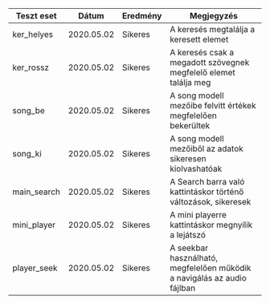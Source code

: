 Teszt eset		|Dátum		|Eredmény	|Megjegyzés
----------------|----------------|----------------|----------------
ker_helyes		|2020.05.02	|Sikeres	|A keresés megtalálja a keresett elemet
ker_rossz		|2020.05.02	|Sikeres	|A keresés csak a megadott szövegnek megfelelő elemet találja meg
song_be | 2020.05.02|Sikeres|A song modell mezőibe felvitt értékek megfelelően bekerültek
song_ki | 2020.05.02 | Sikeres | A song modell mezőiből az adatok sikeresen kiolvashatóak
main_search | 2020.05.02 | Sikeres | A Search barra való kattintáskor történő változások, sikeresek
mini_player |2020.05.02|Sikeres|A mini playerre kattintáskor megnyílik a lejátszó
player_seek|2020.05.02|Sikeres|A seekbar használható, megfelelően működik a navigálás az audio fájlban